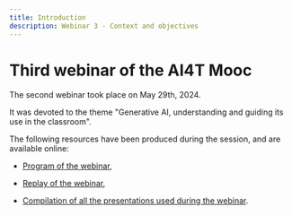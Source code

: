 ```yaml
---
title: Introduction
description: Webinar 3 - Context and objectives
---
```



# Third webinar of the AI4T Mooc

The second webinar took place on May 29th, 2024.

It was devoted to the theme "Generative AI, understanding and guiding its use in the classroom".

The following resources have been produced during the session, and are available online:

* <a href="https://inrialearninglab.github.io/ai4t//2-Project-resources/5-Webinars/5-3-Webinar-3/5-2-1-Webinar-3-program.html" target="_blank">Program of the webinar</a>,

* <a href="https://inrialearninglab.github.io/ai4t//2-Project-resources/5-Webinars/5-3-Webinar-3/5-3-2-Webinar-3-replay.html" target="_blank">Replay of the webinar</a>,
  
* <a href="https://inrialearninglab.github.io/ai4t//2-Project-resources/5-Webinars/5-3-Webinar-32/5-3-3-Webinar-3-presentations.html" target="_blank">Compilation of all the presentations used during the webinar</a>.

